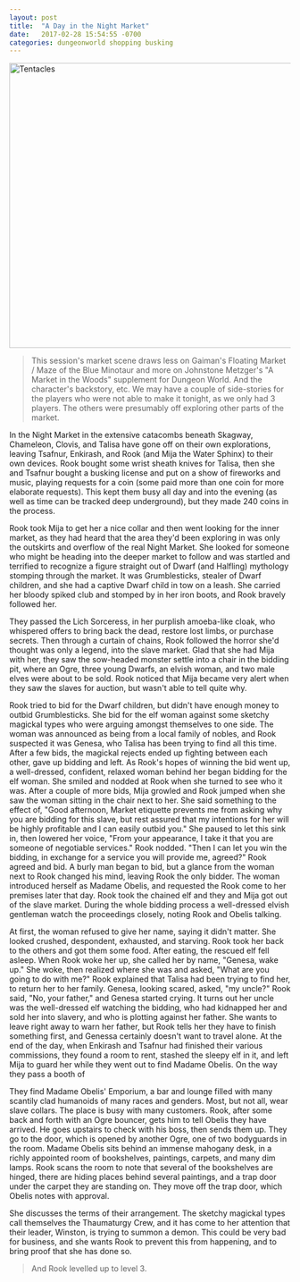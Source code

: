 ```yaml
---
layout: post
title:  "A Day in the Night Market"
date:   2017-02-28 15:54:55 -0700
categories: dungeonworld shopping busking
---
```


<a data-flickr-embed="true"  href="https://www.flickr.com/photos/jeremy_forson/2232887669/in/dateposted/" title="Tentacles"><img src="https://c1.staticflickr.com/3/2343/2232887669_302538c55b_z.jpg?zz&#x3D;1" width="640" height="510" alt="Tentacles"></a><script async src="//embedr.flickr.com/assets/client-code.js" charset="utf-8"></script>

> This session's market scene draws less on Gaiman's Floating Market / Maze of the
> Blue Minotaur and more on
> Johnstone Metzger's "A Market in the Woods" supplement for Dungeon World. And
> the character's backstory, etc. We may have a couple of side-stories for the
> players who were not able to make it tonight, as we only had 3 players.
> The others were presumably off exploring other parts of the market.

In the Night Market in the extensive catacombs beneath Skagway, Chameleon, Clovis,
and Talisa have gone off on their own explorations, leaving Tsafnur, Enkirash, and
Rook (and Mija the Water Sphinx) to their own devices. Rook bought some wrist
sheath knives for Talisa, then she and Tsafnur bought a busking license and put
on a show of fireworks and music, playing requests for a coin (some paid more than
one coin for more elaborate requests). This kept them busy all day and into the
evening (as well as time can be tracked deep underground), but they made 240 coins
in the process.

Rook took Mija to get her a nice collar and then went looking for the inner market,
as they had heard that the area they'd been exploring in was only the outskirts and
overflow of the real Night Market. She looked for someone who might be heading into
the deeper market to follow and was startled and terrified to recognize a figure
straight out of Dwarf (and Halfling) mythology stomping through the market. It was
Grumblesticks, stealer of Dwarf children, and she had a captive Dwarf child in tow on
a leash. She carried her bloody spiked club and stomped by in her iron boots, and
Rook bravely followed her.

They passed the Lich Sorceress, in her purplish amoeba-like cloak, who whispered
offers to bring back the dead, restore lost limbs, or purchase secrets. Then through
a curtain of chains, Rook followed the horror she'd thought was only a legend, into
the slave market. Glad that she had Mija with her, they saw the sow-headed monster
settle into a chair in the bidding pit, where an Ogre, three young Dwarfs, an elvish
woman, and two male elves were about to be sold. Rook noticed that Mija became very
alert when they saw the slaves for auction, but wasn't able to tell quite why.

Rook tried to bid for the Dwarf children, but didn't have enough money to outbid
Grumblesticks. She bid for the elf woman against some sketchy magickal types who
were arguing amongst themselves to one side. The woman was announced as being from
a local family of nobles, and Rook suspected it was Genesa, who Talisa has been
trying to find all this time. After a few bids, the magickal rejects ended up
fighting between each other, gave up bidding and left. As Rook's hopes of winning
the bid went up, a well-dressed, confident, relaxed woman behind her began bidding
for the elf woman. She smiled and nodded at Rook when she turned to see who it was.
After a couple of more bids, Mija growled and Rook jumped when she saw the woman
sitting in the chair next to her. She said something to the effect of, "Good afternoon,
Market etiquette prevents me from asking why you are bidding for this slave, but
rest assured that my intentions for her will be highly profitable and I can easily
outbid you." She paused to let this sink in, then lowered her voice, "From your
appearance, I take it that you are someone of negotiable services." Rook nodded.
"Then I can let you win the bidding, in exchange for a service you will provide me,
agreed?" Rook agreed and bid. A burly man began to bid, but a glance from the woman
next to Rook changed his mind, leaving Rook the only bidder. The woman introduced
herself as Madame Obelis, and requested the Rook come to her premises later that
day. Rook took the chained elf and they and Mija got out of the slave market. During
the whole bidding process a well-dressed elvish gentleman watch the proceedings
closely, noting Rook and Obelis talking.

At first, the woman refused to give her name, saying it didn't matter. She looked
crushed, despondent, exhausted, and starving. Rook took her back to the others and got
them some food. After eating, the rescued elf fell asleep. When Rook woke her up, she
called her by name, "Genesa, wake up." She woke, then realized where she was and asked,
"What are you going to do with me?" Rook explained that Talisa had been trying to find
her, to return her to her family. Genesa, looking scared, asked, "my uncle?" Rook said,
"No, your father," and Genesa started crying. It turns out her uncle was the well-dressed
elf watching the bidding, who had kidnapped her and sold her into slavery, and who is
plotting against her father. She wants to leave right away to warn her father, but
Rook tells her they have to finish something first, and Genessa certainly doesn't want to travel
alone. At the end of the day,
when Enkirash and Tsafnur had finished their various commissions, they found a room
to rent, stashed the sleepy elf in it, and left Mija to guard her while they went
out to find Madame Obelis. On the way they pass a booth of

They find Madame Obelis' Emporium, a bar and lounge filled with many scantily clad
humanoids of many races and genders. Most, but not all, wear slave collars. The place
is busy with many customers. Rook, after some back and forth with an Ogre bouncer, gets
him to tell Obelis they have arrived. He goes upstairs to check with his boss, then
sends them up. They go to the door, which is opened by another Ogre, one of two
bodyguards in the room. Madame Obelis sits behind an immense mahogany desk, in a richly
appointed room of bookshelves, paintings, carpets, and many dim lamps. Rook scans the
room to note that several of the bookshelves are hinged, there are hiding places behind
several paintings, and a trap door under the carpet they are standing on. They move
off the trap door, which Obelis notes with approval.

She discusses the terms of their arrangement. The sketchy magickal types call themselves
the Thaumaturgy Crew, and it has come to her attention that their leader, Winston, is
trying to summon a demon. This could be very bad for business, and she wants Rook
to prevent this from happening, and to bring proof that she has done so.

> And Rook levelled up to level 3.
